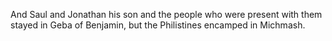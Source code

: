 And Saul and Jonathan his son and the people who were present with them stayed in Geba of Benjamin, but the Philistines encamped in Michmash.
